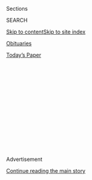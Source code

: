 <div id="app">

<div>

<div>

<div>

<div class="NYTAppHideMasthead css-1q2w90k e1suatyy0">

<div class="section css-ui9rw0 e1suatyy2">

<div class="css-eph4ug er09x8g0">

<div class="css-6n7j50">

</div>

<span class="css-1dv1kvn">Sections</span>

<div class="css-10488qs">

<span class="css-1dv1kvn">SEARCH</span>

</div>

[Skip to content](#site-content)[Skip to site
index](#site-index)

</div>

<div id="masthead-section-label" class="css-1wr3we4 eaxe0e00">

[Obituaries](https://www.nytimes3xbfgragh.onion/section/obituaries)

</div>

<div class="css-10698na e1huz5gh0">

</div>

</div>

<div id="masthead-bar-one" class="section hasLinks css-15hmgas e1csuq9d3">

<div class="css-uqyvli e1csuq9d0">

</div>

<div class="css-1uqjmks e1csuq9d1">

</div>

<div class="css-9e9ivx">

[](https://myaccount.nytimes3xbfgragh.onion/auth/login?response_type=cookie&client_id=vi)

</div>

<div class="css-1bvtpon e1csuq9d2">

[Today’s
Paper](https://www.nytimes3xbfgragh.onion/section/todayspaper)

</div>

</div>

</div>

</div>

<div data-aria-hidden="false">

<div id="site-content" data-role="main">

<div>

<div class="css-1aor85t" style="opacity:0.000000001;z-index:-1;visibility:hidden">

<div class="css-1hqnpie">

<div class="css-epjblv">

<span class="css-17xtcya">[Obituaries](/section/obituaries)</span><span class="css-x15j1o">|</span><span class="css-fwqvlz">Overlooked
No More: Roland Johnson, Who Fought to Shut Down Institutions for the
Disabled</span>

</div>

<div class="css-k008qs">

<div class="css-1iwv8en">

<span class="css-18z7m18"></span>

<div>

</div>

</div>

<span class="css-1n6z4y">https://nyti.ms/2BLiv8g</span>

<div class="css-1705lsu">

<div class="css-4xjgmj">

<div class="css-4skfbu" data-role="toolbar" data-aria-label="Social Media Share buttons, Save button, and Comments Panel with current comment count" data-testid="share-tools">

  - 
  - 
  - 
  - 
    
    <div class="css-6n7j50">
    
    </div>

  - 

</div>

</div>

</div>

</div>

</div>

</div>

<div id="NYT_TOP_BANNER_REGION" class="css-13pd83m">

</div>

<div id="top-wrapper" class="css-1sy8kpn">

<div id="top-slug" class="css-l9onyx">

Advertisement

</div>

[Continue reading the main
story](#after-top)

<div class="ad top-wrapper" style="text-align:center;height:100%;display:block;min-height:250px">

<div id="top" class="place-ad" data-position="top" data-size-key="top">

</div>

</div>

<div id="after-top">

</div>

</div>

<div>

<div id="sponsor-wrapper" class="css-1hyfx7x">

<div id="sponsor-slug" class="css-19vbshk">

Supported by

</div>

[Continue reading the main
story](#after-sponsor)

<div id="sponsor" class="ad sponsor-wrapper" style="text-align:center;height:100%;display:block">

</div>

<div id="after-sponsor">

</div>

</div>

<div class="css-186x18t">

</div>

<div class="css-1vkm6nb ehdk2mb0">

# Overlooked No More: Roland Johnson, Who Fought to Shut Down Institutions for the Disabled

</div>

He survived 13 years of neglect and abuse, including sexual assault, at
the notorious Pennhurst State School and Hospital outside Philadelphia
before emerging as a champion for the disabled.

<div class="css-79elbk" data-testid="photoviewer-wrapper">

<div class="css-z3e15g" data-testid="photoviewer-wrapper-hidden">

</div>

<div class="css-1a48zt4 ehw59r15" data-testid="photoviewer-children">

![<span class="css-16f3y1r e13ogyst0" data-aria-hidden="true">Roland
Johnson in 1963. By speaking up about the horrors he endured at a
state-run hospital for the disabled, he was at the forefront of an
emerging self-advocacy
movement.</span><span class="css-cnj6d5 e1z0qqy90" itemprop="copyrightHolder"><span class="css-1ly73wi e1tej78p0">Credit...</span><span><span>via
the Johnson
family</span></span></span>](https://static01.graylady3jvrrxbe.onion/images/2020/08/03/multimedia/03overlooked-johnson-01/00overlooked-johnson-01-articleLarge.jpg?quality=75&auto=webp&disable=upscale)

</div>

</div>

<div class="css-18e8msd">

<div class="css-vp77d3 epjyd6m0">

<div class="css-1baulvz">

By <span class="css-1baulvz last-byline" itemprop="name">Glenn
Rifkin</span>

</div>

</div>

  - 
    
    <div class="css-ld3wwf e16638kd2">
    
    Published July 31, 2020Updated Aug. 1, 2020,
    <span class="css-epvm6">10:39 a.m.
    ET</span>
    
    </div>

  - 
    
    <div class="css-4xjgmj">
    
    <div class="css-pvvomx" data-role="toolbar" data-aria-label="Social Media Share buttons, Save button, and Comments Panel with current comment count" data-testid="share-tools">
    
      - 
      - 
      - 
      - 
        
        <div class="css-6n7j50">
        
        </div>
    
      - 
    
    </div>
    
    </div>

</div>

</div>

<div class="section meteredContent css-1r7ky0e" name="articleBody" itemprop="articleBody">

<div class="css-1fanzo5 StoryBodyCompanionColumn">

<div class="css-53u6y8">

*Overlooked is a series of obituaries about remarkable people whose
deaths, beginning in 1851, went unreported in The Times. This latest
installment is part of a series exploring how the Americans With
Disabilities Act has shaped modern life for disabled people.*[*Share
your
stories*](https://www.nytimes3xbfgragh.onion/2020/07/10/reader-center/disability-america-questions.html)
*or email us at ada@NYTimes.com.*

In 1958, when Roland Johnson was 12, his parents sent him to the
Pennhurst State School and Hospital outside Philadelphia. There he would
spend 13 tormented years living through the nightmare of
institutionalization that was commonplace in mid-20th-century America.

Terrified and confused, Roland, who had an intellectual disability,
quickly discovered the [inhumane realities of
Pennhurst,](https://timesmachine.nytimes3xbfgragh.onion/timesmachine/1983/11/04/017104.html?pageNumber=38)
including neglect, beatings and sexual assault. And as a Black child, he
encountered the toxic racism roiling life both outside and within the
institution’s walls.

“After that long ride up there, it was just horrible,” Johnson wrote of
his arrival at Pennhurst in a posthumously published autobiography,
“Lost in a Desert World” (2002, with Karl Williams). He described
himself as having been “lost and lonely,” as if “in a desert world.”

</div>

</div>

<div class="css-1fanzo5 StoryBodyCompanionColumn">

<div class="css-53u6y8">

“I thought I would be there forever,” he added.

But Johnson did get out, and would see his family again. More
remarkably, he would survive a prolonged and difficult transition to the
outside world and emerge as a pioneering champion for the disabled.
Through speeches across the country and in courtroom testimony, he
played a significant part in the shutting down of Pennhurst in 1987. He
also assisted in the release of countless people from other state
institutions. By demonstrating that the developmentally disabled could
speak up for themselves, he was at the forefront of an emerging
self-advocacy movement that would take hold in the Philadelphia area in
the 1970s.

</div>

</div>

<div class="css-79elbk" data-testid="photoviewer-wrapper">

<div class="css-z3e15g" data-testid="photoviewer-wrapper-hidden">

</div>

<div class="css-1a48zt4 ehw59r15" data-testid="photoviewer-children">

![<span class="css-16f3y1r e13ogyst0" data-aria-hidden="true">Roland
with his niece in 1954. His mother tried to raise him at home but could
not cope with his disruptive
behavior. </span><span class="css-cnj6d5 e1z0qqy90" itemprop="copyrightHolder"><span class="css-1ly73wi e1tej78p0">Credit...</span><span>via
the Johnson
family</span></span>](https://static01.graylady3jvrrxbe.onion/images/2020/08/03/multimedia/03overlooked-johnson-02/00overlooked-johnson-02-articleLarge.jpg?quality=75&auto=webp&disable=upscale)

</div>

</div>

<div class="css-1fanzo5 StoryBodyCompanionColumn">

<div class="css-53u6y8">

As president of the Philadelphia chapter of Speaking for Ourselves, a
Pennsylvania organization that later expanded nationally, Johnson became
a spokesman and a mentor for others who had been institutionalized,
including Deborah Robinson, who succeeded Johnson as president.

“He was a strong and powerful speaker,” Robinson said in an interview,
“who believed in people getting out of institutions, living in the
community and having their own voice.”

Johnson [began every speech with his
mantra](https://www.youtube.com/watch?v=zFI7u6V_GvA): “Who’s in
control?” He urged his audiences not to feel trapped by others
dictating every facet of their existence. “The only way to break that
barrier is to tell people that you are in control over your own life and
in your own ways,” he declared.

</div>

</div>

<div class="css-1fanzo5 StoryBodyCompanionColumn">

<div class="css-53u6y8">

When Johnson died on Aug. 29, 1994, at 48 after being trapped in a house
fire, he left an indelible legacy: his work on behalf of one of the most
disenfranchised segments of society. He became president of the board of
Speaking for Ourselves and a board member of [Self Advocates Becoming
Empowered](https://www.sabeusa.org/), a national organization. When
President George H.W. Bush [signed the landmark Americans with
Disabilities
Act](https://www.nytimes3xbfgragh.onion/interactive/2020/us/disability-ADA-30-anniversary.html)
on July 26, 1990, on the South Lawn of the White House, Johnson was
there, part of a delegation that had arrived to witness that historic
moment.

</div>

</div>

<div class="css-79elbk" data-testid="photoviewer-wrapper">

<div class="css-z3e15g" data-testid="photoviewer-wrapper-hidden">

</div>

<div class="css-1a48zt4 ehw59r15" data-testid="photoviewer-children">

<div class="css-1xdhyk6 erfvjey0">

<span class="css-1ly73wi e1tej78p0">Image</span>

<div class="css-zjzyr8">

<div data-testid="lazyimage-container" style="height:451.11111111111114px">

</div>

</div>

</div>

<span class="css-16f3y1r e13ogyst0" data-aria-hidden="true">Johnson in
1993 offering an award to President George H.W. Bush for his work to ban
discrimination against people with
disabilities.</span><span class="css-cnj6d5 e1z0qqy90" itemprop="copyrightHolder"><span class="css-1ly73wi e1tej78p0">Credit...</span><span>AB
Historic/Alamy</span></span>

</div>

</div>

<div class="css-1fanzo5 StoryBodyCompanionColumn">

<div class="css-53u6y8">

“It is impossible to know the courage of a man who had slung at him the
worst labels and insults imaginable, who suffered abuse and neglect, and
who belonged to a group totally discounted by society,” Nancy Thaler,
the former deputy secretary of the Pennsylvania Office of Developmental
Programs, wrote in an open letter after his death, “but who nevertheless
stood up in public to speak for himself and his people. Roland gave
voice to the people. Roland made us listen. Roland changed how we think
about disabilities.”

[James W. Conroy](http://www.eoutcome.org/default.aspx?pg=326), a
medical sociologist who worked on the litigation that led to the closing
of Pennhurst, worked closely with Johnson in overseeing
[studies](https://aspe.hhs.gov/basic-report/pennhurst-longitudinal-study-combined-report-five-years-research-and-analysis)
of what happens to people when they leave institutions.

“He motivated his friends and others at Speaking for Ourselves, and he
really pushed the movement toward freedom,” Conroy said in a phone
interview. “His was a fantastic contribution unlike any I’ve ever seen.”

Roland Johnson was born in Philadelphia on Sept. 14, 1945, to Grace and
Roy Johnson. His father was an auto mechanic, his mother a housekeeper.
Roland’s twin, Rosemary, died in infancy. With nine children,life was a
struggle for the Johnson family. Because both parents had to work, the
older children had to care for the younger ones.

When it became clear that Roland had been born with an intellectual
disability, his parents were urged to put the baby in an institution,
the norm at the time. But Roland’s parents refused to do that and tried
to raise him at home.

</div>

</div>

<div class="css-1fanzo5 StoryBodyCompanionColumn">

<div class="css-53u6y8">

“His family failed him,” LaVerne Cheatham, his closest sibling, said in
an interview. “It was a sad situation. All of us, including me, didn’t
give him what he needed.” She said of her mother, “There wasn’t a day
that she didn’t worry about him.”

With public schools unable or unwilling to accommodate him, he stayed at
home. In his book, Johnson describes himself as having had an insatiable
appetite and a penchant for stealing food from stores and running away.
His mother, he wrote, “didn’t know how to handle me.”

To punish him, he said, she’d first heat a knife on a stove. “Then she
put it on my hand and burnt me with it,” he wrote. “And then she had an
iron and she whipped me with the iron cord and made bruises all over my
back. I don’t blame her for it — I probably needed it, a licking. My
mother tried but she couldn’t take it anymore.”

His parents turned to the Philadelphia children’s court for help.
Instructed to send him to a state institution, they chose Pennhurst,
originally called the Eastern State Institution for the Feeble-Minded
and Epileptic when it opened in 1908.

“This is it for me,” Johnson remembered thinking. “I guess I will be
locked up in there, in a big cellar with locks.”

At Pennhurst he was traumatized by the emotional and physical abuse. He
was ridiculed: “You’re stupid. You’re crazy. Dummy, Dopey, don’t know
nothing.” He witnessed patients being beaten by other patients with
broom handles and hid under the bed to avoid the same fate. He saw a
young patient drink a bottle of liquid Thorazine, an antipsychotic, and
die of an overdose. A young friend was strangled with a rope and left to
die in a filthy, rat-infested punishment ward. In his frustration and
anger, Johnson broke windows, for which he was locked in the punishment
ward and forced to scrub its walls and floors.

The sexual abuse began early on. “All this stuff happened late at
night,” he wrote, adding, “They did awful things to me.” From multiple
rapes, he said, he contracted sexually transmitted diseases. Years after
he left Pennhurst he learned that he was H.I.V. positive.

</div>

</div>

<div class="css-1fanzo5 StoryBodyCompanionColumn">

<div class="css-53u6y8">

Because the institution was severely understaffed and overpopulated,
Johnson and others were forced to do laundry and maintenance and care
for the young children and babies. “Nobody got paid,” he wrote. “They
would work, work, work.”

Pennhurst was once called “the shame of the nation,” according to
[Preserve Pennhurst](http://www.preservepennhurst.org/), a website
dedicated to preserving the lessons from its dark legacy.

In 1968, [Bill
Baldini](https://www.broadcastpioneers.com/billbaldini.html), a
Philadelphia television news reporter, produced a six-part exposé about
Pennhurst called “[Suffer the Little
Children](http://www.preservepennhurst.org/default.aspx?pg=26).” Johnson
was one of the children he interviewed.

“We ship them 25 miles out of town to an institution and forget them,
while they decay from neglect,” Baldini said in the introduction to the
series. “Zoos spend more on their wild animals than Pennsylvania spends
on its 2,800 patients at Pennhurst.”

The series resulted in lawsuits that led to Pennhurst’s closing. Johnson
was released in 1971.

Afterward he stayed with his family, but the old tensions flared up
anew, and before long he moved out, rooming in boardinghouses and
holding low-paying jobs. At one boardinghouse he got into a fight with
another former patient and was arrested. “The police threw me against
the wall and threw me in the paddy wagon, and it hurt my head,” he
recalled in his book.

A bicycle accident and a series of illnesses landed him in a hospital.
He eventually joined a psychiatric day program, and his life began to
improve.

Johnson heard about Speaking for Ourselves in the early 1980s while
working as a janitor. He went to a conference and stood in the back to
observe. Surprising himself, he spoke up. “We’re tired of the old
system,” he recalled saying. “We need to make things change, to make
things happen.”

</div>

</div>

<div class="css-1fanzo5 StoryBodyCompanionColumn">

<div class="css-53u6y8">

Mark Friedman, who helped found the organization, saw something in
Johnson.

“He found great camaraderie with other disabled people, who accepted him
and loved him,” Mr. Friedman said in a phone interview. “To this day,
people still talk about him and share stories and still look up to
Roland — and it’s been decades since he
passed.”

</div>

</div>

<div style="max-width:100%;margin:0 auto">

<div class="css-17dprlf" data-id="100000005768649" data-slug="overlooked-archive-collection" style="max-width:2000px">

</div>

</div>

</div>

<div>

</div>

<div>

</div>

<div>

</div>

<div>

<div id="bottom-wrapper" class="css-1ede5it">

<div id="bottom-slug" class="css-l9onyx">

Advertisement

</div>

[Continue reading the main
story](#after-bottom)

<div id="bottom" class="ad bottom-wrapper" style="text-align:center;height:100%;display:block;min-height:90px">

</div>

<div id="after-bottom">

</div>

</div>

</div>

</div>

</div>

## Site Index

<div>

</div>

## Site Information Navigation

  - [© <span>2020</span> <span>The New York Times
    Company</span>](https://help.nytimes3xbfgragh.onion/hc/en-us/articles/115014792127-Copyright-notice)

<!-- end list -->

  - [NYTCo](https://www.nytco.com/)
  - [Contact
    Us](https://help.nytimes3xbfgragh.onion/hc/en-us/articles/115015385887-Contact-Us)
  - [Work with us](https://www.nytco.com/careers/)
  - [Advertise](https://nytmediakit.com/)
  - [T Brand Studio](http://www.tbrandstudio.com/)
  - [Your Ad
    Choices](https://www.nytimes3xbfgragh.onion/privacy/cookie-policy#how-do-i-manage-trackers)
  - [Privacy](https://www.nytimes3xbfgragh.onion/privacy)
  - [Terms of
    Service](https://help.nytimes3xbfgragh.onion/hc/en-us/articles/115014893428-Terms-of-service)
  - [Terms of
    Sale](https://help.nytimes3xbfgragh.onion/hc/en-us/articles/115014893968-Terms-of-sale)
  - [Site
    Map](https://spiderbites.nytimes3xbfgragh.onion)
  - [Help](https://help.nytimes3xbfgragh.onion/hc/en-us)
  - [Subscriptions](https://www.nytimes3xbfgragh.onion/subscription?campaignId=37WXW)

</div>

</div>

</div>

</div>
